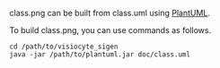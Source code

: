 class.png can be built from class.uml using [PlantUML](http://plantuml.com/).

To build class.png, you can use commands as follows.

```
cd /path/to/visiocyte_sigen
java -jar /path/to/plantuml.jar doc/class.uml
```
